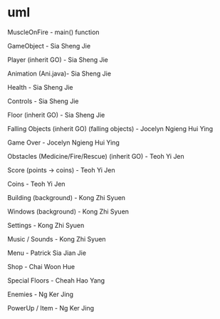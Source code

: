 # uml

MuscleOnFire - main() function

GameObject - Sia Sheng Jie

Player (inherit GO) - Sia Sheng Jie

Animation (Ani.java)- Sia Sheng Jie

Health - Sia Sheng Jie

Controls - Sia Sheng Jie

Floor (inherit GO) - Sia Sheng Jie

Falling Objects (inherit GO) (falling objects) - Jocelyn Ngieng Hui Ying

Game Over - Jocelyn Ngieng Hui Ying

Obstacles (Medicine/Fire/Rescue) (inherit GO) - Teoh Yi Jen

Score (points -> coins) - Teoh Yi Jen

Coins - Teoh Yi Jen

Building (background) - Kong Zhi Syuen

Windows (background) - Kong Zhi Syuen

Settings - Kong Zhi Syuen

Music / Sounds - Kong Zhi Syuen

Menu - Patrick Sia Jian Jie

Shop - Chai Woon Hue

Special Floors - Cheah Hao Yang

Enemies - Ng Ker Jing

PowerUp / Item - Ng Ker Jing
